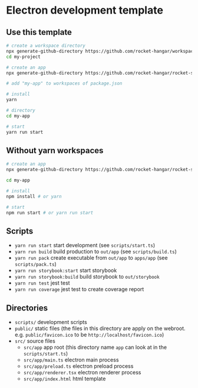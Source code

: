 # Electron development template

## Use this template

```sh
# create a workspace directory
npx generate-github-directory https://github.com/rocket-hangar/workspace-template my-project
cd my-project

# create an app
npx generate-github-directory https://github.com/rocket-hangar/rocket-scripts-templates/tree/master/templates/electron my-app

# add "my-app" to workspaces of package.json

# install
yarn

# directory
cd my-app

# start
yarn run start
```

## Without yarn workspaces

```sh
# create an app
npx generate-github-directory https://github.com/rocket-hangar/rocket-scripts-templates/tree/master/templates/electron my-app

cd my-app

# install
npm install # or yarn

# start
npm run start # or yarn run start
```

## Scripts

- `yarn run start` start development (see `scripts/start.ts`)
- `yarn run build` build production to `out/app` (see `scripts/build.ts`)
- `yarn run pack` create executable from `out/app` to `apps/app` (see `scripts/pack.ts`)
- `yarn run storybook:start` start storybook
- `yarn run storybook:build` build storybook to `out/storybook`
- `yarn run test` jest test
- `yarn run coverage` jest test to create coverage report

## Directories

- `scripts/` development scripts
- `public/` static files (the files in this directory are apply on the webroot. e.g. `public/favicon.ico` to be `http://localhost/favicon.ico`)
- `src/` source files
  - `src/app` app root (this directory name `app` can look at in the `scripts/start.ts`)
  - `src/app/main.ts` electron main process
  - `src/app/preload.ts` electron preload process
  - `src/app/renderer.tsx` electron renderer process
  - `src/app/index.html` html template
